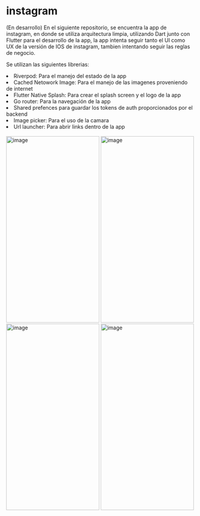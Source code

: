 # instagram
(En desarrollo)
En el siguiente repositorio, se encuentra la app de instagram, en donde se utiliza arquitectura limpia, utilizando Dart junto con Flutter para el desarrollo de la app, la app intenta seguir tanto el UI como UX de la versión de IOS de instagram, tambien intentando seguir las reglas de negocio.

Se utilizan las siguientes librerias:
<li>Riverpod: Para el manejo del estado de la app</li>
<li>Cached Netowork Image: Para el manejo de las imagenes proveniendo de internet</li>
<li>Flutter Native Splash: Para crear el splash screen y el logo de la app</li>
<li>Go router: Para la navegación de la app</li>
<li>Shared prefences para guardar los tokens de auth proporcionados por el backend</li>
<li>Image picker: Para el uso de la camara</li>
<li>Url launcher: Para abrir links dentro de la app</li>

<br>

<div>
  <img width="250"  height="500" alt="image" src="https://github.com/DavidAriias/instagram/assets/112224260/4be709c1-f618-4d17-bb34-8461095e75e9">
  <img width="250"  height="500" alt="image" src="https://github.com/DavidAriias/instagram/assets/112224260/b6aec5a1-548a-49de-8a17-f835d20115f3">
  <img width="250" height="500" alt="image" src="https://github.com/DavidAriias/instagram/assets/112224260/84301e43-682f-4b3b-81e7-2f3bb76f92e7">
  <img width="250" height="500" alt="image" src="https://github.com/DavidAriias/instagram/assets/112224260/3258260b-cdd4-46f0-a4de-35a518997e23">
</div>



